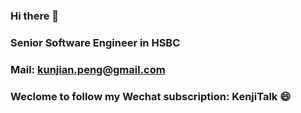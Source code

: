 ### Hi there 👋
### Senior Software Engineer in HSBC
### Mail: kunjian.peng@gmail.com 
### Weclome to follow my Wechat subscription: KenjiTalk 😄
<!--
**Kenji34/Kenji34** is a ✨ _special_ ✨ repository because its `README.md` (this file) appears on your GitHub profile.

Here are some ideas to get you started:

- 🔭 I’m currently working on ...
- 🌱 I’m currently learning ...
- 👯 I’m looking to collaborate on ...
- 🤔 I’m looking for help with ...
- 💬 Ask me about ...
- 📫 How to reach me: ...
- 😄 Pronouns: ...
- ⚡ Fun fact: ...
-->
